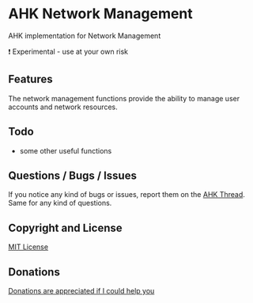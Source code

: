 # AHK Network Management
AHK implementation for Network Management

:exclamation: Experimental - use at your own risk

## Features
The network management functions provide the ability to manage user accounts and network resources.


## Todo
* some other useful functions


## Questions / Bugs / Issues
If you notice any kind of bugs or issues, report them on the [AHK Thread](https://autohotkey.com/boards/viewtopic.php?t=38283). Same for any kind of questions.


## Copyright and License
[MIT License](LICENSE)


## Donations
[Donations are appreciated if I could help you](https://www.paypal.me/smithz)
